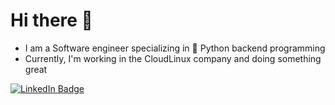 # Hi there :wave:
- I am a Software engineer specializing in :snake: Python backend programming
- Currently, I'm working in the CloudLinux company and doing something great

<a href="https://www.linkedin.com/in/viktorlegostaev/">
      <img src="https://img.shields.io/badge/LinkedIn-blue?style=for-the-badge&logo=linkedin&logoColor=white" alt="LinkedIn Badge"/>
</a>
